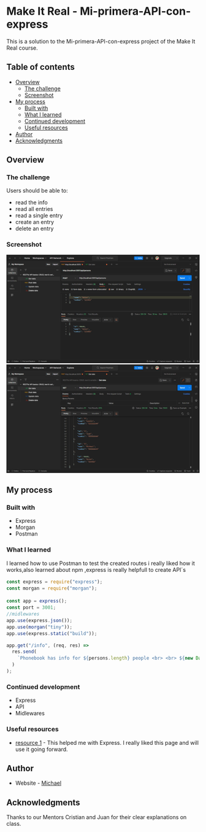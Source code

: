 # Make It Real - Mi-primera-API-con-express


This is a solution to the Mi-primera-API-con-express
project of the Make It Real course.

## Table of contents

- [Overview](#overview)
  - [The challenge](#the-challenge)
  - [Screenshot](#screenshot)
- [My process](#my-process)
  - [Built with](#built-with)
  - [What I learned](#what-i-learned)
  - [Continued development](#continued-development)
  - [Useful resources](#useful-resources)
- [Author](#author)
- [Acknowledgments](#acknowledgments)


## Overview

### The challenge

Users should be able to:

- read the info
- read all entries
- read a single entry
- create an entry
- delete an entry

### Screenshot

![](./screenshot.jpg)
![](./screenshot_2.jpg)

## My process

### Built with

- Express
- Morgan
- Postman

### What I learned

I learned how to use Postman to test the created routes i really liked how it works,also learned about npm ,express is really helpfull to create API´s 

```js
const express = require("express");
const morgan = require("morgan");

const app = express();
const port = 3001;
//midlewares
app.use(express.json());
app.use(morgan("tiny"));
app.use(express.static("build"));

```
```js
app.get("/info", (req, res) =>
  res.send(
    `Phonebook has info for ${persons.length} people <br> <br> ${new Date()}`
  )
);
```
### Continued development

- Express 
- API
- Midlewares

### Useful resources

- [resource 1](https://fullstackopen.com/es/part3/node_js_y_express#middleware) - This helped me with Express. I really liked this page and will use it going forward.

## Author

- Website - [Michael](https://github.com/Mike2020x)


## Acknowledgments

Thanks to our Mentors Cristian and Juan for their clear explanations on class.
